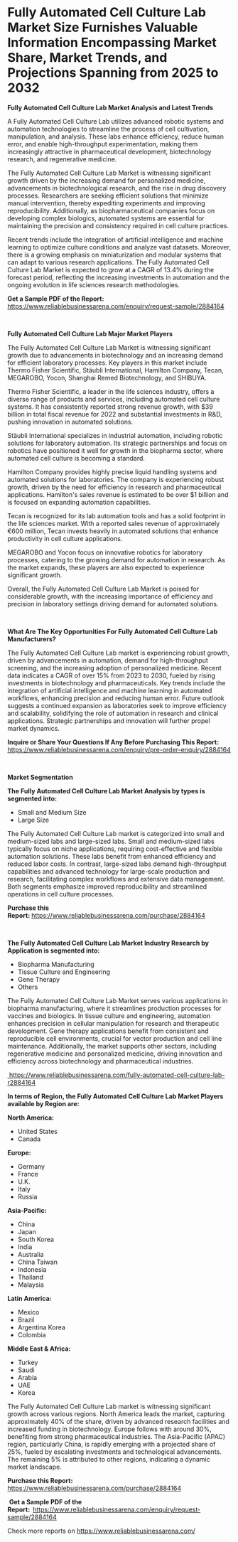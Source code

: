 <p><h1>Fully Automated Cell Culture Lab Market Size Furnishes Valuable Information Encompassing Market Share, Market Trends, and Projections Spanning from 2025 to 2032</h1></p><p><strong>Fully Automated Cell Culture Lab Market Analysis and Latest Trends</strong></p>
<p><p>A Fully Automated Cell Culture Lab utilizes advanced robotic systems and automation technologies to streamline the process of cell cultivation, manipulation, and analysis. These labs enhance efficiency, reduce human error, and enable high-throughput experimentation, making them increasingly attractive in pharmaceutical development, biotechnology research, and regenerative medicine.</p><p>The Fully Automated Cell Culture Lab Market is witnessing significant growth driven by the increasing demand for personalized medicine, advancements in biotechnological research, and the rise in drug discovery processes. Researchers are seeking efficient solutions that minimize manual intervention, thereby expediting experiments and improving reproducibility. Additionally, as biopharmaceutical companies focus on developing complex biologics, automated systems are essential for maintaining the precision and consistency required in cell culture practices.</p><p>Recent trends include the integration of artificial intelligence and machine learning to optimize culture conditions and analyze vast datasets. Moreover, there is a growing emphasis on miniaturization and modular systems that can adapt to various research applications. The Fully Automated Cell Culture Lab Market is expected to grow at a CAGR of 13.4% during the forecast period, reflecting the increasing investments in automation and the ongoing evolution in life sciences research methodologies.</p></p>
<p><strong>Get a Sample PDF of the Report:&nbsp;</strong> <a href="https://www.reliablebusinessarena.com/enquiry/request-sample/2884164?utm_campaign=2746&utm_medium=2&utm_source=Github&utm_content=ia&utm_term=13032025&utm_id=fully-automated-cell-culture-lab">https://www.reliablebusinessarena.com/enquiry/request-sample/2884164</a></p>
<p>&nbsp;</p>
<p><strong>Fully Automated Cell Culture Lab Major Market Players</strong></p>
<p><p>The Fully Automated Cell Culture Lab Market is witnessing significant growth due to advancements in biotechnology and an increasing demand for efficient laboratory processes. Key players in this market include Thermo Fisher Scientific, Stäubli International, Hamilton Company, Tecan, MEGAROBO, Yocon, Shanghai Remed Biotechnology, and SHIBUYA.</p><p>Thermo Fisher Scientific, a leader in the life sciences industry, offers a diverse range of products and services, including automated cell culture systems. It has consistently reported strong revenue growth, with $39 billion in total fiscal revenue for 2022 and substantial investments in R&D, pushing innovation in automated solutions.</p><p>Stäubli International specializes in industrial automation, including robotic solutions for laboratory automation. Its strategic partnerships and focus on robotics have positioned it well for growth in the biopharma sector, where automated cell culture is becoming a standard.</p><p>Hamilton Company provides highly precise liquid handling systems and automated solutions for laboratories. The company is experiencing robust growth, driven by the need for efficiency in research and pharmaceutical applications. Hamilton's sales revenue is estimated to be over $1 billion and is focused on expanding automation capabilities.</p><p>Tecan is recognized for its lab automation tools and has a solid footprint in the life sciences market. With a reported sales revenue of approximately €600 million, Tecan invests heavily in automated solutions that enhance productivity in cell culture applications. </p><p>MEGAROBO and Yocon focus on innovative robotics for laboratory processes, catering to the growing demand for automation in research. As the market expands, these players are also expected to experience significant growth.</p><p>Overall, the Fully Automated Cell Culture Lab Market is poised for considerable growth, with the increasing importance of efficiency and precision in laboratory settings driving demand for automated solutions.</p></p>
<p>&nbsp;</p>
<p><strong>What Are The Key Opportunities For Fully Automated Cell Culture Lab Manufacturers?</strong></p>
<p><p>The Fully Automated Cell Culture Lab market is experiencing robust growth, driven by advancements in automation, demand for high-throughput screening, and the increasing adoption of personalized medicine. Recent data indicates a CAGR of over 15% from 2023 to 2030, fueled by rising investments in biotechnology and pharmaceuticals. Key trends include the integration of artificial intelligence and machine learning in automated workflows, enhancing precision and reducing human error. Future outlook suggests a continued expansion as laboratories seek to improve efficiency and scalability, solidifying the role of automation in research and clinical applications. Strategic partnerships and innovation will further propel market dynamics.</p></p>
<p><strong>Inquire or Share Your Questions If Any Before Purchasing This Report:</strong> <a href="https://www.reliablebusinessarena.com/enquiry/pre-order-enquiry/2884164?utm_campaign=2746&utm_medium=2&utm_source=Github&utm_content=ia&utm_term=13032025&utm_id=fully-automated-cell-culture-lab">https://www.reliablebusinessarena.com/enquiry/pre-order-enquiry/2884164</a></p>
<p>&nbsp;</p>
<p><strong>Market Segmentation</strong></p>
<p><strong>The Fully Automated Cell Culture Lab Market Analysis by types is segmented into:</strong></p>
<p><ul><li>Small and Medium Size</li><li>Large Size</li></ul></p>
<p><p>The Fully Automated Cell Culture Lab market is categorized into small and medium-sized labs and large-sized labs. Small and medium-sized labs typically focus on niche applications, requiring cost-effective and flexible automation solutions. These labs benefit from enhanced efficiency and reduced labor costs. In contrast, large-sized labs demand high-throughput capabilities and advanced technology for large-scale production and research, facilitating complex workflows and extensive data management. Both segments emphasize improved reproducibility and streamlined operations in cell culture processes.</p></p>
<p><strong>Purchase this Report:&nbsp;</strong><a href="https://www.reliablebusinessarena.com/purchase/2884164?utm_campaign=2746&utm_medium=2&utm_source=Github&utm_content=ia&utm_term=13032025&utm_id=fully-automated-cell-culture-lab">https://www.reliablebusinessarena.com/purchase/2884164</a></p>
<p>&nbsp;</p>
<p><strong>The Fully Automated Cell Culture Lab Market Industry Research by Application is segmented into:</strong></p>
<p><ul><li>Biopharma Manufacturing</li><li>Tissue Culture and Engineering</li><li>Gene Therapy</li><li>Others</li></ul></p>
<p><p>The Fully Automated Cell Culture Lab Market serves various applications in biopharma manufacturing, where it streamlines production processes for vaccines and biologics. In tissue culture and engineering, automation enhances precision in cellular manipulation for research and therapeutic development. Gene therapy applications benefit from consistent and reproducible cell environments, crucial for vector production and cell line maintenance. Additionally, the market supports other sectors, including regenerative medicine and personalized medicine, driving innovation and efficiency across biotechnology and pharmaceutical industries.</p></p>
<p><a href="https://www.reliablebusinessarena.com/fully-automated-cell-culture-lab-r2884164?utm_campaign=2746&utm_medium=2&utm_source=Github&utm_content=ia&utm_term=13032025&utm_id=fully-automated-cell-culture-lab">&nbsp;https://www.reliablebusinessarena.com/fully-automated-cell-culture-lab-r2884164</a></p>
<p><strong>In terms of Region, the Fully Automated Cell Culture Lab Market Players available by Region are:</strong></p>
<p>
    <p> <strong> North America: </strong>
        <ul>
            <li>United States</li>
            <li>Canada</li>
        </ul>
        </p> 
    <p> <strong> Europe: </strong>
        <ul>
            <li>Germany</li>
            <li>France</li>
            <li>U.K.</li>
            <li>Italy</li>
            <li>Russia</li>
        </ul>
        </p> 
    <p> <strong> Asia-Pacific: </strong>
        <ul>
            <li>China</li>
            <li>Japan</li>
            <li>South Korea</li>
            <li>India</li>
            <li>Australia</li>
            <li>China Taiwan</li>
            <li>Indonesia</li>
            <li>Thailand</li>
            <li>Malaysia</li>
        </ul>
        </p> 
    <p> <strong> Latin America: </strong>
        <ul>
            <li>Mexico</li>
            <li>Brazil</li>
            <li>Argentina Korea</li>
            <li>Colombia</li>
        </ul>
        </p> 
    <p> <strong> Middle East & Africa: </strong>
        <ul>
            <li>Turkey</li>
            <li>Saudi</li>
            <li>Arabia</li>
            <li>UAE</li>
            <li>Korea</li>
        </ul>
    </p>
    </p>
<p><p>The Fully Automated Cell Culture Lab market is witnessing significant growth across various regions. North America leads the market, capturing approximately 40% of the share, driven by advanced research facilities and increased funding in biotechnology. Europe follows with around 30%, benefiting from strong pharmaceutical industries. The Asia-Pacific (APAC) region, particularly China, is rapidly emerging with a projected share of 25%, fueled by escalating investments and technological advancements. The remaining 5% is attributed to other regions, indicating a dynamic market landscape.</p></p>
<p><strong>Purchase this Report: </strong><a href="https://www.reliablebusinessarena.com/purchase/2884164?utm_campaign=2746&utm_medium=2&utm_source=Github&utm_content=ia&utm_term=13032025&utm_id=fully-automated-cell-culture-lab">https://www.reliablebusinessarena.com/purchase/2884164</a></p>
<p>&nbsp;<strong>Get a Sample PDF of the Report:&nbsp;&nbsp;</strong><a href="https://www.reliablebusinessarena.com/enquiry/request-sample/2884164?utm_campaign=2746&utm_medium=2&utm_source=Github&utm_content=ia&utm_term=13032025&utm_id=fully-automated-cell-culture-lab">https://www.reliablebusinessarena.com/enquiry/request-sample/2884164</a></p>
<p><strong></strong></p>
<p>Check more reports on <a href="https://www.reliablebusinessarena.com/?utm_campaign=2746&utm_medium=2&utm_source=Github&utm_content=ia&utm_term=13032025&utm_id=fully-automated-cell-culture-lab">https://www.reliablebusinessarena.com/</a></p>